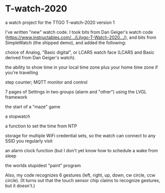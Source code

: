 # T-watch-2020
a watch project for the TTGO T-watch-2020 version 1

I've written "new" watch code.
I took bits from Dan Geiger's watch code (https://www.instructables.com/.../Lilygo-T-Watch-2020.../),
and bits from SimpleWatch (the shipped demo), and added the following:

choice of Analog, "Basic digital", or LCARS watch face  (LCARS and Basic derived from Dan Geiger's watch).

the ability to show time in your local time zone plus your home time zone if you're travelling

step counter; MQTT monitor and control

7 pages of Settings in two groups (alarm and "other") using the LVGL framework

the start of a "maze" game

a stopwatch

a function to set the time from NTP

storage for multiple WiFi credential sets, so the watch can connect to any SSID you regularly visit

an alarm clock function (but I don't yet know how to schedule a wake from sleep

the worlds stupidest "paint" program

Also, my code recognizes 6 gestures (left, right, up, down, cw circle, ccw circle).
(It turns out that the touch sensor chip claims to recognize gestures, but it doesn't.)
